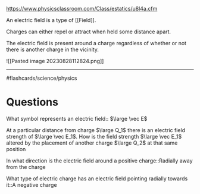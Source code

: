 https://www.physicsclassroom.com/Class/estatics/u8l4a.cfm

An electric field is a type of [[Field]].

Charges can either repel or attract when held some distance apart. 

The electric field is present around a charge regardless of whether or not there is another charge in the vicinity.



![[Pasted image 20230828112824.png]]

----
#flashcards/science/physics 
# Questions

What symbol represents an electric field:: $\large  \vec  E$
<!--SR:!2024-07-29,1,250-->

At a particular distance from charge $\large Q_1$ there is an electric field strength of $\large  \vec E_1$. How is the field strength $\large  \vec E_1$ altered by the placement of another charge $\large Q_2$ at that same position

In what direction is the electric field around a positive charge::Radially away from the charge
<!--SR:!2025-08-12,410,272-->

What type of electric charge has an electric field pointing radially towards it::A negative charge
<!--SR:!2024-10-22,284,332-->

